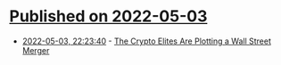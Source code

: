 # [Published on 2022-05-03](index.md)

* [2022-05-03, 22:23:40](https://news.ycombinator.com/item?id=31254373) - [The Crypto Elites Are Plotting a Wall Street Merger](https://concoda.substack.com/p/the-crypto-elites-are-plotting-a)
